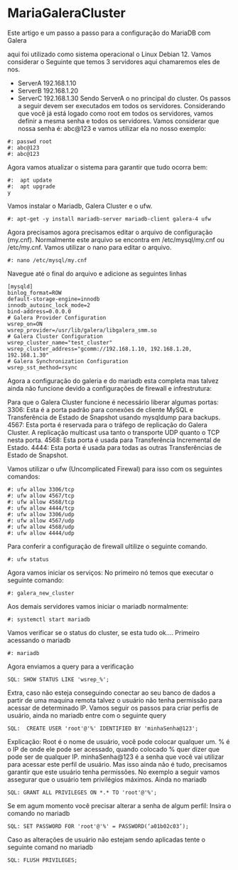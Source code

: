 # MariaGaleraCluster
Este artigo e um passo a passo para a configuração do MariaDB  com Galera

aqui foi utilizado como sistema operacional o Linux Debian 12.
Vamos considerar o Seguinte que temos 3 servidores aqui chamaremos eles de nos.
- ServerA 192.168.1.10
- ServerB 192.168.1.20
- ServerC 192.168.1.30
Sendo ServerA o no principal do cluster.
Os passos a seguir devem ser executados em todos os servidores.
Considerando que você já está logado como root em todos os servidores, vamos definir a mesma senha e todos os servidores.
Vamos considerar que nossa senha é: abc@123 e vamos utilizar ela no nosso exemplo:
```
#: passwd root
#: abc@123
#: abc@123
````
Agora vamos atualizar o sistema para garantir que tudo ocorra bem:
```
#:  apt update
#:  apt upgrade
y
```
 
Vamos instalar o Mariadb, Galera Cluster e o ufw.
```
#: apt-get -y install mariadb-server mariadb-client galera-4 ufw
```
Agora precisamos agora precisamos editar o arquivo de configuração (my.cnf).
Normalmente este arquivo se encontra em /etc/mysql/my.cnf ou /etc/my.cnf. 
Vamos utilizar o nano para editar o arquivo.
```
#: nano /etc/mysql/my.cnf
```
Navegue até o final do arquivo e adicione as seguintes linhas
```
[mysqld]
binlog_format=ROW
default-storage-engine=innodb
innodb_autoinc_lock_mode=2
bind-address=0.0.0.0
# Galera Provider Configuration
wsrep_on=ON
wsrep_provider=/usr/lib/galera/libgalera_smm.so
# Galera Cluster Configuration
wsrep_cluster_name="test_cluster"
wsrep_cluster_address="gcomm://192.168.1.10, 192.168.1.20, 192.168.1.30"
# Galera Synchronization Configuration
wsrep_sst_method=rsync
```
Agora a configuração do galeria e do mariadb esta completa mas talvez ainda não funcione devido a configurações de firewall e infrestrutura:

Para que o Galera Cluster funcione é necessário liberar algumas portas:
3306: Esta é a porta padrão para conexões de cliente MySQL e Transferência de Estado de Snapshot usando mysqldump para backups.
4567: Esta porta é reservada para o tráfego de replicação do Galera Cluster. A replicação multicast usa tanto o transporte UDP quanto o TCP nesta porta.
4568: Esta porta é usada para Transferência Incremental de Estado.
4444: Esta porta é usada para todas as outras Transferências de Estado de Snapshot.

Vamos utilizar o ufw (Uncomplicated Firewal) para isso com os seguintes comandos:
```
#: ufw allow 3306/tcp
#: ufw allow 4567/tcp
#: ufw allow 4568/tcp
#: ufw allow 4444/tcp
#: ufw allow 3306/udp
#: ufw allow 4567/udp
#: ufw allow 4568/udp
#: ufw allow 4444/udp
```
Para conferir a configuração de firewall ultilize o seguinte comando.
```
#: ufw status
```
Agora vamos iniciar os serviços:
No primeiro nó temos que executar o seguinte comando:
```
#: galera_new_cluster
```
Aos demais servidores vamos iniciar o mariadb normalmente:
```
#: systemctl start mariadb
```
Vamos verificar se  o status do cluster, se esta tudo ok....
Primeiro acessando o mariadb
```
#: mariadb
```
Agora enviamos a query para a verificação
```
SQL: SHOW STATUS LIKE 'wsrep_%';
```
Extra, caso não esteja conseguindo conectar ao seu banco de dados a partir de uma maquina remota talvez o usuário não tenha permissão para acessar de determinado IP.
Vamos seguir os passos para criar perfis de usuário, ainda no mariadb entre com o seguinte query
```
SQL:  CREATE USER 'root'@'%' IDENTIFIED BY 'minhaSenha@123';
```
Explicação:
Root é o nome de usuário, você pode colocar qualquer um.
% é o IP de onde ele pode ser acessado, quando colocado % quer dizer que pode ser de qualquer IP.
minhaSenha@123 é a senha que você vai utilizar para acessar este perfil de usuário.
Mas isso ainda não é tudo, precisamos garantir que este usuário tenha permissões.
No exemplo a seguir vamos assegurar que o usuário tem privilégios máximos.
Ainda no mariadb
```
SQL: GRANT ALL PRIVILEGES ON *.* TO 'root'@'%';
```
Se em agum momento você precisar alterar a senha de algum perfil:
Insira o comando no mariadb
```
SQL: SET PASSWORD FOR 'root'@'%' = PASSWORD(‘a01b02c03’);
```
Caso as alterações de usuário não estejam sendo aplicadas tente o seguinte comand no mariadb
```
SQL: FLUSH PRIVILEGES;
```
